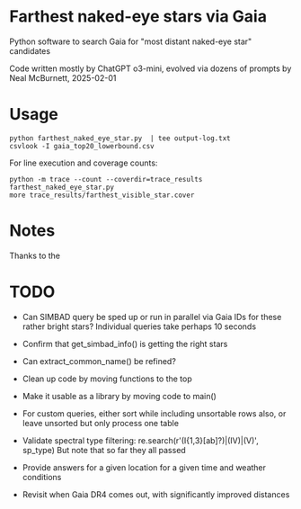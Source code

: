 # Farthest naked-eye stars via Gaia

Python software to search Gaia for "most distant naked-eye star" candidates

Code written mostly by ChatGPT o3-mini, evolved via dozens of prompts by Neal McBurnett, 2025-02-01

# Usage
```
python farthest_naked_eye_star.py  | tee output-log.txt
csvlook -I gaia_top20_lowerbound.csv
```

For line execution and coverage counts:

```
python -m trace --count --coverdir=trace_results farthest_naked_eye_star.py
more trace_results/farthest_visible_star.cover
```

# Notes
Thanks to the 

# TODO
* Can SIMBAD query be sped up or run in parallel via Gaia IDs for these rather bright stars?
  Individual queries take perhaps 10 seconds
* Confirm that get_simbad_info() is getting the right stars
* Can extract_common_name() be refined?
* Clean up code by moving functions to the top
* Make it usable as a library by moving code to main()
* For custom queries, either sort while including unsortable rows also, or leave unsorted but only process one table
* Validate spectral type filtering: re.search(r'(I{1,3}[ab]?)|(IV)|(V)', sp_type)
  But note that so far they all passed

* Provide answers for a given location for a given time and weather conditions
* Revisit when Gaia DR4 comes out, with significantly improved distances
